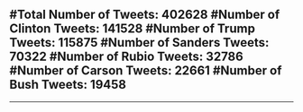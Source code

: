 #Total Number of Tweets: 402628 
#Number of Clinton Tweets: 141528
#Number of Trump Tweets: 115875
#Number of Sanders Tweets: 70322
#Number of Rubio Tweets: 32786
#Number of Carson Tweets: 22661
#Number of Bush Tweets: 19458
---
---
